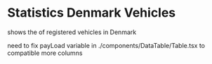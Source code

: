 # Statistics Denmark Vehicles

shows the of registered vehicles in Denmark

need to fix payLoad variable in ./components/DataTable/Table.tsx to compatible more columns